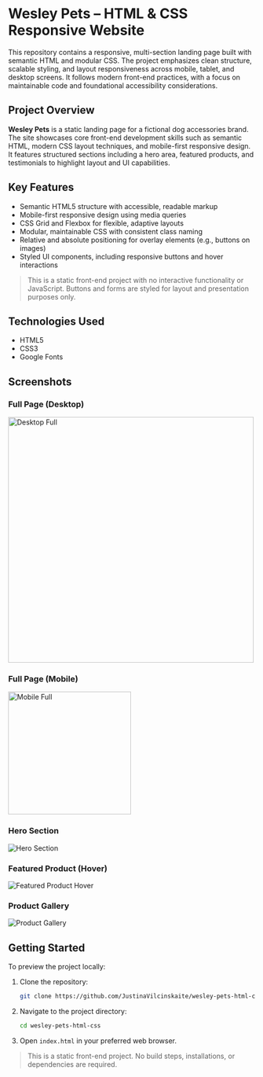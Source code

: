 # Wesley Pets – HTML & CSS Responsive Website

This repository contains a responsive, multi-section landing page built with semantic HTML and modular CSS. The project emphasizes clean structure, scalable styling, and layout responsiveness across mobile, tablet, and desktop screens. It follows modern front-end practices, with a focus on maintainable code and foundational accessibility considerations.

## Project Overview

**Wesley Pets** is a static landing page for a fictional dog accessories brand. The site showcases core front-end development skills such as semantic HTML, modern CSS layout techniques, and mobile-first responsive design. It features structured sections including a hero area, featured products, and testimonials to highlight layout and UI capabilities.

## Key Features

- Semantic HTML5 structure with accessible, readable markup
- Mobile-first responsive design using media queries
- CSS Grid and Flexbox for flexible, adaptive layouts
- Modular, maintainable CSS with consistent class naming
- Relative and absolute positioning for overlay elements (e.g., buttons on images)
- Styled UI components, including responsive buttons and hover interactions

> This is a static front-end project with no interactive functionality or JavaScript. Buttons and forms are styled for layout and presentation purposes only.

## Technologies Used

- HTML5
- CSS3
- Google Fonts

## Screenshots

### Full Page (Desktop)

<img src="img/screenshots/desktop-full.png" alt="Desktop Full" width="500">

### Full Page (Mobile)

<img src="img/screenshots/mobile-full.png" alt="Mobile Full" width="250">

### Hero Section

![Hero Section](img/screenshots/hero-section.png)

### Featured Product (Hover)

![Featured Product Hover](img/screenshots/featured-hover.png)

### Product Gallery

![Product Gallery](img/screenshots/product-gallery.png)

## Getting Started

To preview the project locally:

1. Clone the repository:

   ```bash
   git clone https://github.com/JustinaVilcinskaite/wesley-pets-html-css.git
   ```

2. Navigate to the project directory:

   ```bash
   cd wesley-pets-html-css
   ```

3. Open `index.html` in your preferred web browser.

> This is a static front-end project. No build steps, installations, or dependencies are required.
